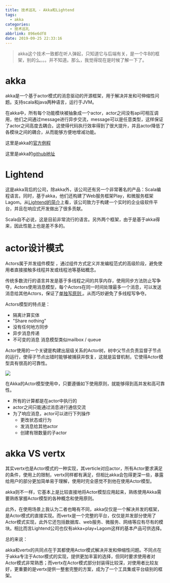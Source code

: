 ```yaml
---
title: 技术巡礼 - Akka和Lightend
tags:
  - akka
categories:
  - 技术巡礼
abbrlink: 896e6df8
date: 2019-09-25 22:33:16
---
```


> akka这个技术一致都在听人弹起，只知道它与后端有关，是一个牛B的框架，别的么。。。并不知道。那么，我觉得现在是时候了解一下了。

<!-- more -->

# akka

akka是一个基于actor模式的消息驱动的开源框架，用于解决并发和可伸缩性问题。支持scala和java两种语言，运行于JVM。

在akka中，所有每个功能模块被抽象成一个actor，actor之间没有api可相互调用，他们之间通过message进行异步交流，message可以是任意类型，这样保证了actor之间高度去耦合。这使得代码执行效率得到了很大提升，并且actor降低了各模块之间的耦合，从而能够方便地增减功能。

这里是akka的[官方例程](https://developer.lightbend.com/guides/akka-quickstart-java/)

这里是akka的[github地址](https://developer.lightbend.com/guides/akka-quickstart-java/)

# Lightend

这是akka背后的公司，除akka外，该公司还有另一个非常著名的产品：Scala编程语言。同时，基于akka，他们还构建了Web服务框架Play，和微服务框架Lagom。从[Lightend的简介](https://www.lightbend.com/about-lightbend)上看，该公司致力于构建一个实时的企业级软件平台，并且在响应式开发做出了很多贡献。

Scala自不必说，这是目前非常流行的语言。另外两个框架，由于是基于akka得来，因此性能上也是差不多的。

# actor设计模式

 Actors属于并发组件模型 ，通过组件方式定义并发编程范式的高级阶段，避免使用者直接接触多线程并发或线程池等基础概念。

传统多数流行的语言并发是基于多线程之间的共享内存，使用同步方法防止写争夺，Actors使用消息模型，每个Actors在同一时间处理最多一个消息，可以发送消息给其他Actors，保证了[单独写原则 ](https://www.jdon.com/performance/singlewriter.html)。从而巧妙避免了多线程写争夺。

Actors模型的特点是：

  - 隔离计算实体
  - "Share nothing"
  - 没有任何地方同步
  - 异步消息传递
  - 不可变的消息 消息模型类似mailbox / queue

Actor使用的一个关键是构建出层级关系的Actor树，树中父节点负责监督子节点的运行，使得子节点出错时能够被捕获并恢复，这就是监督机制，它使得Actor模型具有很高的可靠性。

![](https://yqfile.alicdn.com/img_1aeb3f16f0f7045930299c586806561a.png)

在Akka的Actor模型使用中，只要遵循如下使用原则，就能够得到高并发和高可靠性。

- 所有的计算都是在actor中执行的
- actor之间只能通过消息进行通信交流
- 为了响应消息，actor可以进行下列操作
  -  更改状态或行为
  -  发消息给其他actor
  -  创建有限数量的子actor

# akka VS vertx

其实vertx也是Actor模式的一种实现，其verticle对应actor，所有Actor要求满足的条件，使用上的限制，vertx同样都有满足，但相比akka会包得更深一些，暴露给用户的部分更加简单易于理解，使用时完全感觉不到他在使用Actor模型。

akka则不一样，它基本上是比较直接地将Actor模型应用起来，熟练使用Akka需要熟练掌握Actor模型的各种概念和使用原则。

此外，在使用场景上我认为二者也略有不同，akka仅仅是一个解决并发的框架，是Actor模式的直接实现。而vertx是一个完整的平台，仅仅是并发部分使用了Actor模式实现，此外它还包括数据库、web服务、微服务、网络等应有尽有的模块。相比而言Lightend公司也仅有akka+play+Lagom这样的基本产品可供选择。

总的来说：

akka和vertx的共同点在于其都使用Actor模式解决并发和伸缩性问题。不同点在于akka专注于Actor模式的实现，提供更加丰富的选择，但同时要求使用者对Actor模式非常熟悉；而vertx在Actor模式部分封装得比较深，对使用者比较友好，更重要的是vertx提供一整套完整的方案，成为了一个工具集或平台级别的框架。

